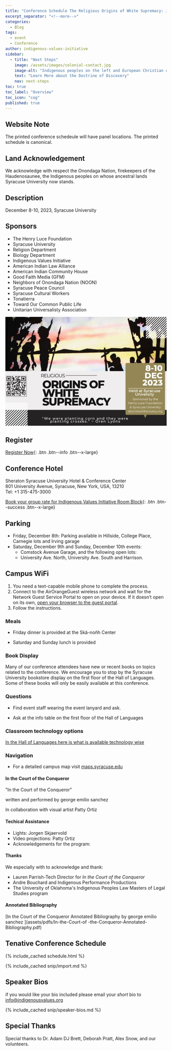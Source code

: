 ```yaml
---
title: "Conference Schedule The Religious Origins of White Supremacy: Johnson v. M'Intosh and the Doctrine of Christian Discovery."
excerpt_separator: "<!--more-->"
categories:
  - Blog
tags:
  - event
  - Conference
author: indigenous-values-initiative
sidebar:
  - title: "Next Steps"
    image: /assets/images/colonial-contact.jpg
    image-alt: "Indigenous peoples on the left and European Christian colonizers on the right planting a cross. In the middle is Mother Earth."
    text: "Learn More about the Doctrine of Discovery"
    nav: next-steps 
toc: true
toc_label: "Overview"
toc_icon: "cog"
published: true
---
```

## Website Note
The printed conference schedeule will have panel locations. The printed schedule is canonical.

## Land Acknowledgement
We acknowledge with respect the Onondaga Nation, firekeepers of the Haudenosaunee, the Indigenous peoples on whose ancestral lands Syracuse University now stands. 

## Description
December 8-10, 2023, Syracuse University 

## Sponsors
-	The Henry Luce Foundation
-	Syracuse University
  - Religion Department
  - Biology Department
-	Indigenous Values Initiative
-	American Indian Law Alliance
-	American Indian Community House
-	Good Faith Media (GFM)
- Neighbors of Onondaga Nation (NOON)
- Syracuse Peace Council
- Syracuse Cultural Workers
-	Tonatierra 
- Toward Our Common Public Life
- Unitarian Universalisty Association



[![Conference Flyer](/assets/images/2023-conference-banner.jpg)](/assets/images/2023-conference-banner.jpg)


## Register
[Register Now](https://cusecommunity.syr.edu/s/1632/17/interior.aspx?sid=1632&gid=2&pgid=9401&content_id=13275){: .btn .btn--info .btn--x-large}

## Conference Hotel
Sheraton Syracuse University Hotel & Conference Center  
801 University Avenue, Syracuse, New York, USA, 13210  
Tel: +1 315-475-3000

[Book your group rate for Indigenous Values Initiative Room Block](https://www.marriott.com/events/start.mi?id=1696255556793&key=GRP){: .btn .btn--success .btn--x-large}


## Parking

- Friday, December 8th:  Parking available in Hillside, College Place, Carnegie lots and Irving garage  
- Saturday, December 9th and Sunday, December 10th events: 
  - Comstock Avenue Garage, and the following open lots:  
  - University Ave. North, University Ave. South and Harrison.  

## Campus WiFi
1. You need a text-capable mobile phone to complete the process.
2. Connect to the AirOrangeGuest wireless network and wait for the Network Guest Service Portal
to open on your device. If it doesn’t open on its own, [open your browser to the guest portal](https://guestadmin.syr.edu/guest/register.php?_browser=1).
3. Follow the instructions.

### Meals

- Friday dinner is provided at the Skä-noñh Center

- Saturday and Sunday lunch is provided

### Book Display

Many of our conference attendees have new or recent books on topics related to the conference. We encourage you to stop by the Syracuse University bookstore display on the first floor of the Hall of Languages. Some of these books will only be easily available at this conference.

### Questions

- Find event staff wearing the event lanyard and ask.

- Ask at the info table on the first floor of the Hall of Languages

### Classroom technology options
[In the Hall of Languages here is what is available technology wise](https://answers.syr.edu/display/itslemp/Hall+of+Languages)

### Navigation

- For a detailed campus map visit [maps.syracuse.edu](https://maps.syracuse.edu/)

#### In the Court of the Conqueror
"In the Court of the Conqueror"

written and performed by george emilio sanchez 

In collaboration with visual artist Patty Ortiz

#### Techical Assistance

- Lights: Jorgen Skjaervold
- Video projections: Patty Ortiz
- Acknowledgements for the program:

#### Thanks
We especially with to acknowledge and thank:
- Lauren Parrish-Tech Director for *In the Court of the Conqueror*
- Andre Bouchard and Indigenous Performance Productions
- The University of Oklahoma's Indigenous Peoples Law Masters of Legal Studies program

#### Annotated Bibliography
[In the Court of the Conqueror Annotated Bibliography by george emilio sanchez
](assets/pdfs/In-the-Court-of -the-Conqueror-Annotated-Bibliography.pdf)

## Tenative Conference Schedule

 {% include_cached schedule.html %}



 {% include_cached snip/import.md %}

## Speaker Bios
if you would like your bio included please email your *short* bio to info@indigenousvalues.org

  {% include_cached snip/speaker-bios.md %}

## Special Thanks
Special thanks to Dr. Adam DJ Brett, Deborah Pratt, Alex Snow, and our volunteers.